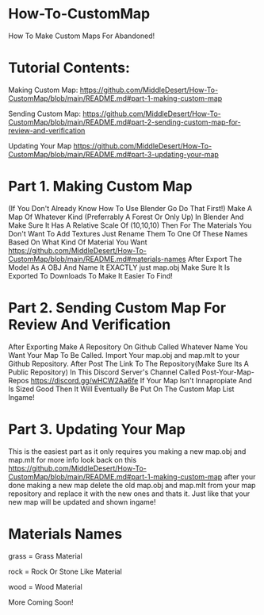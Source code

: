 # How-To-CustomMap
How To Make Custom Maps For Abandoned!
# Tutorial Contents:
Making Custom Map: https://github.com/MiddleDesert/How-To-CustomMap/blob/main/README.md#part-1-making-custom-map

Sending Custom Map: https://github.com/MiddleDesert/How-To-CustomMap/blob/main/README.md#part-2-sending-custom-map-for-review-and-verification

Updating Your Map
https://github.com/MiddleDesert/How-To-CustomMap/blob/main/README.md#part-3-updating-your-map

# Part 1. Making Custom Map

(If You Don't Already Know How To Use Blender Go Do That First!)
Make A Map Of Whatever Kind (Preferrably A Forest Or Only Up) In Blender And Make Sure It Has A Relative Scale Of (10,10,10)
Then For The Materials You Don't Want To Add Textures Just Rename Them To One Of These Names Based On What Kind Of Material You Want https://github.com/MiddleDesert/How-To-CustomMap/blob/main/README.md#materials-names 
After Export The Model As A OBJ And Name It EXACTLY just map.obj
Make Sure It Is Exported To Downloads To Make It Easier To Find!

# Part 2. Sending Custom Map For Review And Verification 

After Exporting
Make A Repository On Github Called Whatever Name You Want Your Map To Be Called.
Import Your map.obj and map.mlt to your Github Repository.
After Post The Link To The Repository(Make Sure Its A Public Repository) In This Discord Server's Channel Called Post-Your-Map-Repos https://discord.gg/wHCW2Aa6fe 
If Your Map Isn't Innapropiate And Is Sized Good Then It Will Eventually Be Put On The Custom Map List Ingame!

# Part 3. Updating Your Map
This is the easiest part as it only requires you making a new map.obj and map.mlt for more info look back on this https://github.com/MiddleDesert/How-To-CustomMap/blob/main/README.md#part-1-making-custom-map 
after your done making a new map delete the old map.obj and map.mlt from your map repository and replace it with the new ones and thats it. Just like that your new map will be updated and shown ingame!

# Materials Names
grass = Grass Material

rock = Rock Or Stone Like Material

wood = Wood Material

More Coming Soon!
